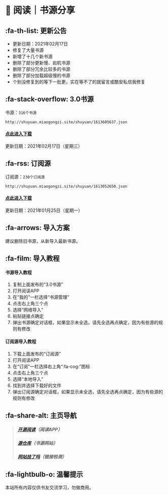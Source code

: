 # 📖 阅读｜书源分享

##  :fa-th-list: 更新公告
- 更新日期：2021年02月17日
- 修复了大量书源
- 新增了十几个新书源
- 删除了部分更新慢、宕机书源
- 删除了部分冗余比较多的书源
- 删除了部分加载超级慢的书源
- 个别没修复到的等下一批更，实在等不了的就留言或酷安私信我修复

##  :fa-stack-overflow: 3.0书源
书源：`316个书源`
```
http://shuyuan.miaogongzi.site/shuyuan/1613605637.json
```
#### [点此进入下载](https://wwi.lanzous.com/b05hl9sf)
更新日期：2021年02月17日（星期三）
##  :fa-rss: 订阅源
订阅源：`230个订阅源`

```
http://shuyuan.miaogongzi.site/shuyuan/1613052650.json
```

#### [点此进入下载](https://wwi.lanzous.com/b00nemyqf)
更新日期：2021年01月25日（星期一）
##  :fa-arrows: 导入方案
建议删除旧书源，从新导入最新书源。
##  :fa-film: 导入教程
#### 书源导入教程
1. 复制上面发布的“3.0书源”
2. 打开阅读APP
3. 在“我的”一栏选择“书源管理”
4. 点击右上角三个点
5. 选择“网络导入”
6. 粘贴链接点确定
7. 弹出书源确定对话框，如果显示未全选，请先全选再点确定，因为有些源的规则有修改
#### 订阅源导入教程
1. 下载上面发布的“订阅源”
2. 打开阅读APP
3. 在“订阅”一栏选择右上角“:fa-cog:”图标
4. 点击右上角三个点
5. 选择“本地导入”
6. 找到并选择下载好的文件
7. 弹出订阅源确定对话框，如果显示未全选，请先全选再点确定，因为有些源的规则有修改
##   :fa-share-alt: 主页导航
> ##### [开源阅读](https://github.com/gedoor/legado/releases/)（阅读APP）
> ##### [源仓库](http://yck.mumuceo.com/)（书源网站）
> ##### [网站挂了吗](https://gualemang.com/)（链接检测）
##  :fa-lightbulb-o: 温馨提示
本站所有内容仅供书友交流学习，勿做商用。